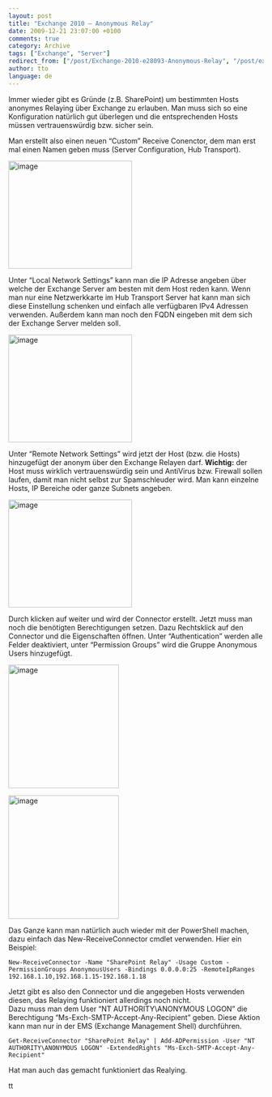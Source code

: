 ```yaml
---
layout: post
title: "Exchange 2010 – Anonymous Relay"
date: 2009-12-21 23:07:00 +0100
comments: true
category: Archive
tags: ["Exchange", "Server"]
redirect_from: ["/post/Exchange-2010-e28093-Anonymous-Relay", "/post/exchange-2010-e28093-anonymous-relay"]
author: tto
language: de
---
```

<!-- more -->
<p>Immer wieder gibt es Gründe (z.B. SharePoint) um bestimmten Hosts anonymes Relaying über Exchange zu erlauben. Man muss sich so eine Konfiguration natürlich gut überlegen und die entsprechenden Hosts müssen vertrauenswürdig bzw. sicher sein.</p>  <p>Man erstellt also einen neuen “Custom” Receive Conenctor, dem man erst mal einen Namen geben muss (Server Configuration, Hub Transport).</p>  <p><a href="/assets/archive/image_82.png"><img style="border-bottom: 0px; border-left: 0px; display: inline; border-top: 0px; border-right: 0px" title="image" border="0" alt="image" src="/assets/archive/image_thumb_82.png" width="244" height="213" /></a> </p>  <p>Unter “Local Network Settings” kann man die IP Adresse angeben über welche der Exchange Server am besten mit dem Host reden kann. Wenn man nur eine Netzwerkkarte im Hub Transport Server hat kann man sich diese Einstellung schenken und einfach alle verfügbaren IPv4 Adressen verwenden. Außerdem kann man noch den FQDN eingeben mit dem sich der Exchange Server melden soll.</p>  <p><a href="/assets/archive/image_83.png"><img style="border-bottom: 0px; border-left: 0px; display: inline; border-top: 0px; border-right: 0px" title="image" border="0" alt="image" src="/assets/archive/image_thumb_83.png" width="244" height="213" /></a> </p>  <p>Unter “Remote Network Settings” wird jetzt der Host (bzw. die Hosts) hinzugefügt der anonym über den Exchange Relayen darf. <strong>Wichtig:</strong> der Host muss wirklich vertrauenswürdig sein und AntiVirus bzw. Firewall sollen laufen, damit man nicht selbst zur Spamschleuder wird. Man kann einzelne Hosts, IP Bereiche oder ganze Subnets angeben.</p>  <p><a href="/assets/archive/image_84.png"><img style="border-bottom: 0px; border-left: 0px; display: inline; border-top: 0px; border-right: 0px" title="image" border="0" alt="image" src="/assets/archive/image_thumb_84.png" width="244" height="213" /></a> </p>  <p>Durch klicken auf weiter und wird der Connector erstellt. Jetzt muss man noch die benötigten Berechtigungen setzen. Dazu Rechtsklick auf den Connector und die Eigenschaften öffnen. Unter “Authentication” werden alle Felder deaktiviert, unter “Permission Groups” wird die Gruppe Anonymous Users hinzugefügt. </p>  <p><a href="/assets/archive/image_85.png"><img style="border-bottom: 0px; border-left: 0px; display: inline; border-top: 0px; border-right: 0px" title="image" border="0" alt="image" src="/assets/archive/image_thumb_85.png" width="218" height="244" /></a> </p>  <p><a href="/assets/archive/image_86.png"><img style="border-bottom: 0px; border-left: 0px; display: inline; border-top: 0px; border-right: 0px" title="image" border="0" alt="image" src="/assets/archive/image_thumb_86.png" width="218" height="244" /></a> </p>  <p>Das Ganze kann man natürlich auch wieder mit der PowerShell machen, dazu einfach das New-ReceiveConnector cmdlet verwenden. Hier ein Beispiel:</p>  <p><code>New-ReceiveConnector -Name &quot;SharePoint Relay&quot; -Usage Custom -PermissionGroups AnonymousUsers -Bindings 0.0.0.0:25 -RemoteIpRanges 192.168.1.10,192.168.1.15-192.168.1.18</code></p>  <p>Jetzt gibt es also den Connector und die angegeben Hosts verwenden diesen, das Relaying funktioniert allerdings noch nicht.    <br />Dazu muss man dem User “NT AUTHORITY\ANONYMOUS LOGON” die Berechtigung “Ms-Exch-SMTP-Accept-Any-Recipient” geben. Diese Aktion kann man nur in der EMS (Exchange Management Shell) durchführen.</p>  <p><code>Get-ReceiveConnector &quot;SharePoint Relay&quot; | Add-ADPermission -User &quot;NT AUTHORITY\ANONYMOUS LOGON&quot; -ExtendedRights &quot;Ms-Exch-SMTP-Accept-Any-Recipient&quot;</code></p>  <p>Hat man auch das gemacht funktioniert das Realying.</p>  <p>tt</p>

